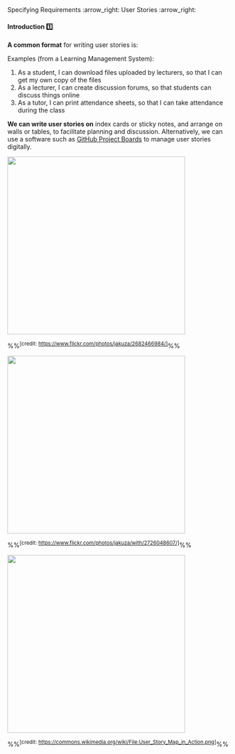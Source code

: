 <link rel="stylesheet" href="{{baseUrl}}/css/textbook.css">

<div class="website-content">

<div id="path">Specifying Requirements :arrow_right: User Stories :arrow_right:</div>

<div id="title">

#### Introduction :one:

</div>

<div id="body">

<tip-box type="primary">
<include src="../../../common/definitions.md#def-user-story" />
</tip-box>

**A common format** for writing user stories is:

<tip-box type="primary">
<include src="../../../common/definitions.md#def-user-story-format" />
</tip-box>

<tip-box>
Examples (from a Learning Management System):

1. As a student, I can download files uploaded by lecturers, so that I can get my own copy of the files
2. As a lecturer, I can create discussion forums, so that students can discuss things online
3. As a tutor, I can print attendance sheets, so that I can take attendance during the class

</tip-box>

<p/>

**We can write user stories on** index cards or sticky notes, and arrange on walls or tables, to facilitate planning and discussion. Alternatively, we can use a software such as [GitHub Project Boards](https://help.github.com/articles/about-project-boards/) to manage user stories digitally.

<panel header="%%User stories in use%%" expanded>

<panel header="With sticky notes" type="seamless" expanded>
<img src="{{baseUrl}}/specifyingRequirements/userStories/introduction/images/workingWithStories.jpg" height="400" />

%%<sup>[credit: https://www.flickr.com/photos/jakuza/2682466984/]</sup>%%

</panel>

<panel header="With paper" type="seamless">
<img src="{{baseUrl}}/specifyingRequirements/userStories/introduction/images/userStoriesOnTable.jpg" height="400" />

%%<sup>[credit: https://www.flickr.com/photos/jakuza/with/2726048607/]</sup>%%

</panel>

<panel header="With software" type="seamless">
<img src="{{baseUrl}}/specifyingRequirements/userStories/introduction/images/userStoriesWithSoftware.png" height="400" />

%%<sup>[credit: https://commons.wikimedia.org/wiki/File:User_Story_Map_in_Action.png]</sup>%%

</panel>

</panel>

</div>

<div id="extras">

<include src="exercises.md" />

</div>

</div>
